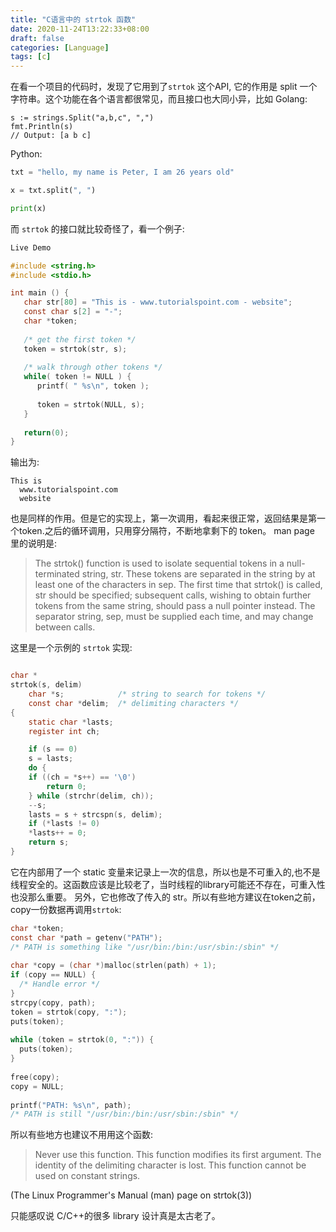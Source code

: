 ```yaml
---
title: "C语言中的 strtok 函数"
date: 2020-11-24T13:22:33+08:00
draft: false
categories: [Language]
tags: [c]
---
```


在看一个项目的代码时，发现了它用到了`strtok` 这个API, 它的作用是 split 一个字符串。这个功能在各个语言都很常见，而且接口也大同小异，比如 Golang:


```golang
s := strings.Split("a,b,c", ",")
fmt.Println(s)
// Output: [a b c]
```

Python:

```python
txt = "hello, my name is Peter, I am 26 years old"

x = txt.split(", ")

print(x) 
```

而 `strtok` 的接口就比较奇怪了，看一个例子:

```c
Live Demo

#include <string.h>
#include <stdio.h>

int main () {
   char str[80] = "This is - www.tutorialspoint.com - website";
   const char s[2] = "-";
   char *token;
   
   /* get the first token */
   token = strtok(str, s);
   
   /* walk through other tokens */
   while( token != NULL ) {
      printf( " %s\n", token );
    
      token = strtok(NULL, s);
   }
   
   return(0);
}
```

输出为:
```text
This is 
  www.tutorialspoint.com 
  website
```

也是同样的作用。但是它的实现上，第一次调用，看起来很正常，返回结果是第一个token.之后的循环调用，只用穿分隔符，不断地拿剩下的 token。 man page 里的说明是:


>  The strtok() function is used to isolate sequential tokens in a null-terminated string, str.  These tokens are separated in the string by at least one of
     the characters in sep.  The first time that strtok() is called, str should be specified; subsequent calls, wishing to obtain further tokens from the same
     string, should pass a null pointer instead.  The separator string, sep, must be supplied each time, and may change between calls.
	 

这里是一个示例的 `strtok` 实现:
```c

char *
strtok(s, delim)
    char *s;            /* string to search for tokens */
    const char *delim;  /* delimiting characters */
{
    static char *lasts;
    register int ch;

    if (s == 0)
	s = lasts;
    do {
	if ((ch = *s++) == '\0')
	    return 0;
    } while (strchr(delim, ch));
    --s;
    lasts = s + strcspn(s, delim);
    if (*lasts != 0)
	*lasts++ = 0;
    return s;
}
```
它在内部用了一个 static 变量来记录上一次的信息，所以也是不可重入的,也不是线程安全的。这函数应该是比较老了，当时线程的library可能还不存在，可重入性也没那么重要。
另外，它也修改了传入的 str。所以有些地方建议在token之前，copy一份数据再调用`strtok`:

```c
char *token;
const char *path = getenv("PATH");
/* PATH is something like "/usr/bin:/bin:/usr/sbin:/sbin" */
 
char *copy = (char *)malloc(strlen(path) + 1);
if (copy == NULL) {
  /* Handle error */
}
strcpy(copy, path);
token = strtok(copy, ":");
puts(token);
 
while (token = strtok(0, ":")) {
  puts(token);
}
 
free(copy);
copy = NULL;
 
printf("PATH: %s\n", path);
/* PATH is still "/usr/bin:/bin:/usr/sbin:/sbin" */
```

所以有些地方也建议不用用这个函数:

> Never use this function. This function modifies its first argument. The identity of the delimiting character is lost. This function cannot be used on constant strings.

(The Linux Programmer's Manual (man) page on strtok(3))

只能感叹说 C/C++的很多 library 设计真是太古老了。
